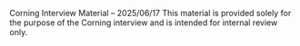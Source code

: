 Corning Interview Material – 2025/06/17
This material is provided solely for the purpose of the Corning interview and is intended for internal review only.
